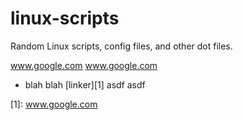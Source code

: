 linux-scripts
=============

Random Linux scripts, config files, and other dot files.

<a href="http://www.google.com">www.google.com</a>
<a href="http://www.google.com" target="_blank">www.google.com</a>

* blah blah [linker][1] asdf asdf

[1]: <a href="http://www.google.com" target="_blank">www.google.com</a>
